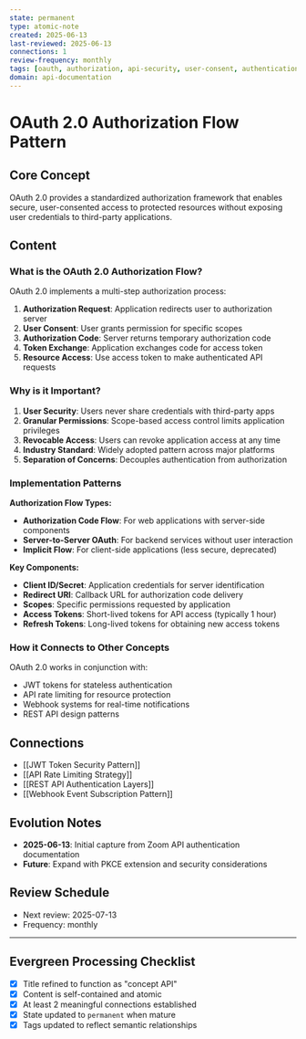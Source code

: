 ```yaml
---
state: permanent
type: atomic-note
created: 2025-06-13
last-reviewed: 2025-06-13
connections: 1
review-frequency: monthly
tags: [oauth, authorization, api-security, user-consent, authentication-flow]
domain: api-documentation
---
```

# OAuth 2.0 Authorization Flow Pattern

## Core Concept

OAuth 2.0 provides a standardized authorization framework that enables secure, user-consented access to protected resources without exposing user credentials to third-party applications.

## Content

### What is the OAuth 2.0 Authorization Flow?

OAuth 2.0 implements a multi-step authorization process:

1. **Authorization Request**: Application redirects user to authorization server
2. **User Consent**: User grants permission for specific scopes
3. **Authorization Code**: Server returns temporary authorization code
4. **Token Exchange**: Application exchanges code for access token
5. **Resource Access**: Use access token to make authenticated API requests

### Why is it Important?

1. **User Security**: Users never share credentials with third-party apps
2. **Granular Permissions**: Scope-based access control limits application privileges
3. **Revocable Access**: Users can revoke application access at any time
4. **Industry Standard**: Widely adopted pattern across major platforms
5. **Separation of Concerns**: Decouples authentication from authorization

### Implementation Patterns

**Authorization Flow Types:**
- **Authorization Code Flow**: For web applications with server-side components
- **Server-to-Server OAuth**: For backend services without user interaction
- **Implicit Flow**: For client-side applications (less secure, deprecated)

**Key Components:**
- **Client ID/Secret**: Application credentials for server identification
- **Redirect URI**: Callback URL for authorization code delivery
- **Scopes**: Specific permissions requested by application
- **Access Tokens**: Short-lived tokens for API access (typically 1 hour)
- **Refresh Tokens**: Long-lived tokens for obtaining new access tokens

### How it Connects to Other Concepts

OAuth 2.0 works in conjunction with:
- JWT tokens for stateless authentication
- API rate limiting for resource protection
- Webhook systems for real-time notifications
- REST API design patterns

## Connections

- [[JWT Token Security Pattern]]
- [[API Rate Limiting Strategy]]
- [[REST API Authentication Layers]]
- [[Webhook Event Subscription Pattern]]

## Evolution Notes

- **2025-06-13**: Initial capture from Zoom API authentication documentation
- **Future**: Expand with PKCE extension and security considerations

## Review Schedule

- Next review: 2025-07-13
- Frequency: monthly

---

## Evergreen Processing Checklist

- [x] Title refined to function as "concept API"
- [x] Content is self-contained and atomic
- [x] At least 2 meaningful connections established
- [x] State updated to `permanent` when mature
- [x] Tags updated to reflect semantic relationships